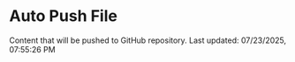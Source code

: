 # Auto Push File

Content that will be pushed to GitHub repository.
Last updated: 07/23/2025, 07:55:26 PM